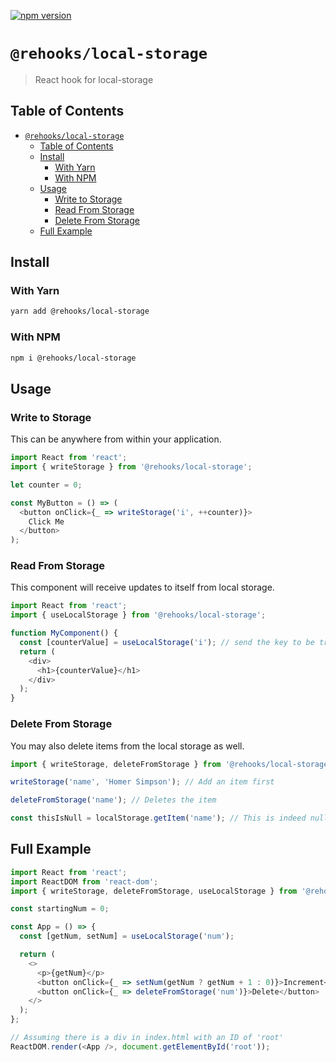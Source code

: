 [![npm version](https://badge.fury.io/js/%40rehooks%2Flocal-storage.svg)](https://www.npmjs.com/package/@rehooks/local-storage)


# `@rehooks/local-storage`

> React hook for local-storage

## Table of Contents

- [`@rehooks/local-storage`](#rehookslocal-storage)
  - [Table of Contents](#table-of-contents)
  - [Install](#install)
    - [With Yarn](#with-yarn)
    - [With NPM](#with-npm)
  - [Usage](#usage)
    - [Write to Storage](#write-to-storage)
    - [Read From Storage](#read-from-storage)
    - [Delete From Storage](#delete-from-storage)
  - [Full Example](#full-example)

## Install

### With Yarn

```sh
yarn add @rehooks/local-storage
```

### With NPM

```sh
npm i @rehooks/local-storage
```

## Usage

### Write to Storage

This can be anywhere from within your application.

```js
import React from 'react';
import { writeStorage } from '@rehooks/local-storage';

let counter = 0;

const MyButton = () => (
  <button onClick={_ => writeStorage('i', ++counter)}>
    Click Me
  </button>
);

```

### Read From Storage

This component will receive updates to itself from local storage.

```js
import React from 'react';
import { useLocalStorage } from '@rehooks/local-storage';

function MyComponent() {
  const [counterValue] = useLocalStorage('i'); // send the key to be tracked.
  return (
    <div>
      <h1>{counterValue}</h1>
    </div>
  );
}
```

### Delete From Storage

You may also delete items from the local storage as well.

```js
import { writeStorage, deleteFromStorage } from '@rehooks/local-storage';

writeStorage('name', 'Homer Simpson'); // Add an item first

deleteFromStorage('name'); // Deletes the item

const thisIsNull = localStorage.getItem('name'); // This is indeed null
```

## Full Example

```js
import React from 'react';
import ReactDOM from 'react-dom';
import { writeStorage, deleteFromStorage, useLocalStorage } from '@rehooks/local-storage';

const startingNum = 0;

const App = () => {
  const [getNum, setNum] = useLocalStorage('num');

  return (
    <>
      <p>{getNum}</p>
      <button onClick={_ => setNum(getNum ? getNum + 1 : 0)}>Increment</button>
      <button onClick={_ => deleteFromStorage('num')}>Delete</button>
    </>
  );
};

// Assuming there is a div in index.html with an ID of 'root'
ReactDOM.render(<App />, document.getElementById('root'));
```

